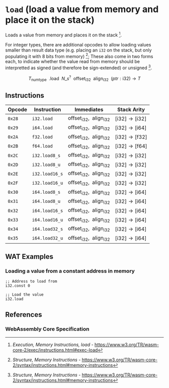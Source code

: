 
# `load` (load a value from memory and place it on the stack)

Loads a value from memory and places it on the stack [^§4.4.7-load].

For integer types, there are additional opcodes to allow loading values smaller than result data type (e.g. placing an `i32` on the stack, but only populating it with 8 bits from memory) [^§2.4.7]; These also come in two forms each, to indicate whether the value read from memory should be interpretted as signed (and therefore be sign-extended) or unsigned [^§2.4.7].

$$
T_\mathsf{numtype}
\enspace .\mathsf{load}
\enspace N\_s^?
\enspace \mathsf{offset}_\mathsf{i32}
\enspace \mathsf{align}_\mathsf{i32}
\enspace (ptr: \mathsf{i32}) \to T
$$

## Instructions

| Opcode | Instruction    | Immediates    | Stack Arity |
|--------|----------------|---------------|-------------|
| `0x28` | `i32.load`     | $\mathsf{offset}_\mathsf{i32}, \enspace \mathsf{align}_\mathsf{i32}$ | $[ \mathsf{i32} ] \to [ \mathsf{i32} ]$ |
| `0x29` | `i64.load`     | $\mathsf{offset}_\mathsf{i32}, \enspace \mathsf{align}_\mathsf{i32}$ | $[ \mathsf{i32} ] \to [ \mathsf{i64} ]$ |
| `0x2A` | `f32.load`     | $\mathsf{offset}_\mathsf{i32}, \enspace \mathsf{align}_\mathsf{i32}$ | $[ \mathsf{i32} ] \to [ \mathsf{f32} ]$ |
| `0x2B` | `f64.load`     | $\mathsf{offset}_\mathsf{i32}, \enspace \mathsf{align}_\mathsf{i32}$ | $[ \mathsf{i32} ] \to [ \mathsf{f64} ]$ |
| `0x2C` | `i32.load8_s`  | $\mathsf{offset}_\mathsf{i32}, \enspace \mathsf{align}_\mathsf{i32}$ | $[ \mathsf{i32} ] \to [ \mathsf{i32} ]$ |
| `0x2D` | `i32.load8_u`  | $\mathsf{offset}_\mathsf{i32}, \enspace \mathsf{align}_\mathsf{i32}$ | $[ \mathsf{i32} ] \to [ \mathsf{i32} ]$ |
| `0x2E` | `i32.load16_s` | $\mathsf{offset}_\mathsf{i32}, \enspace \mathsf{align}_\mathsf{i32}$ | $[ \mathsf{i32} ] \to [ \mathsf{i32} ]$ |
| `0x2F` | `i32.load16_u` | $\mathsf{offset}_\mathsf{i32}, \enspace \mathsf{align}_\mathsf{i32}$ | $[ \mathsf{i32} ] \to [ \mathsf{i32} ]$ |
| `0x30` | `i64.load8_s`  | $\mathsf{offset}_\mathsf{i32}, \enspace \mathsf{align}_\mathsf{i32}$ | $[ \mathsf{i32} ] \to [ \mathsf{i64} ]$ |
| `0x31` | `i64.load8_u`  | $\mathsf{offset}_\mathsf{i32}, \enspace \mathsf{align}_\mathsf{i32}$ | $[ \mathsf{i32} ] \to [ \mathsf{i64} ]$ |
| `0x32` | `i64.load16_s` | $\mathsf{offset}_\mathsf{i32}, \enspace \mathsf{align}_\mathsf{i32}$ | $[ \mathsf{i32} ] \to [ \mathsf{i64} ]$ |
| `0x33` | `i64.load16_u` | $\mathsf{offset}_\mathsf{i32}, \enspace \mathsf{align}_\mathsf{i32}$ | $[ \mathsf{i32} ] \to [ \mathsf{i64} ]$ |
| `0x34` | `i64.load32_s` | $\mathsf{offset}_\mathsf{i32}, \enspace \mathsf{align}_\mathsf{i32}$ | $[ \mathsf{i32} ] \to [ \mathsf{i64} ]$ |
| `0x35` | `i64.load32_u` | $\mathsf{offset}_\mathsf{i32}, \enspace \mathsf{align}_\mathsf{i32}$ | $[ \mathsf{i32} ] \to [ \mathsf{i64} ]$ |



## WAT Examples

### Loading a value from a constant address in memory

```wasm
;; Address to load from
i32.const 0

;; Load the value
i32.load
```



## References

### WebAssembly Core Specification

[^§2.4.7]: _Structure, Memory Instructions_ - <https://www.w3.org/TR/wasm-core-2/syntax/instructions.html#memory-instructions>
[^§4.4.7-load]: _Execution, Memory Instructions, load_ - <https://www.w3.org/TR/wasm-core-2/exec/instructions.html#exec-load>
